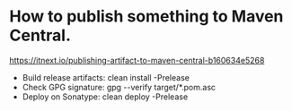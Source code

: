 # How to publish something to Maven Central.

https://itnext.io/publishing-artifact-to-maven-central-b160634e5268


- Build release artifacts: clean install -Prelease
- Check GPG signature: gpg --verify target/*.pom.asc
- Deploy on Sonatype: clean deploy -Prelease